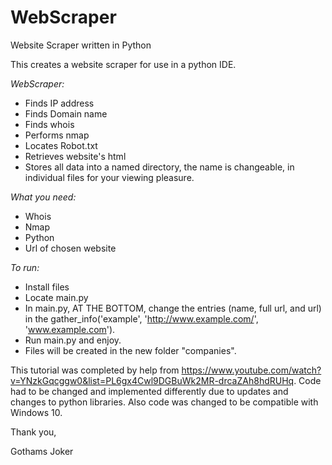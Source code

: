 # WebScraper
Website Scraper written in Python

This creates a website scraper for use in a python IDE.

_WebScraper:_ 
- Finds IP address
- Finds Domain name
- Finds whois
- Performs nmap
- Locates Robot.txt
- Retrieves website's html
- Stores all data into a named directory, the name is changeable, in individual files for your viewing pleasure.

_What you need:_
- Whois
- Nmap
- Python
- Url of chosen website

_To run:_
- Install files
- Locate main.py
- In main.py, AT THE BOTTOM, change the entries (name, full url, and url) in the gather_info('example', 'http://www.example.com/', 'www.example.com').
- Run main.py and enjoy.
- Files will be created in the new folder "companies".

This tutorial was completed by help from https://www.youtube.com/watch?v=YNzkGqcggw0&list=PL6gx4Cwl9DGBuWk2MR-drcaZAh8hdRUHq.
Code had to be changed and implemented differently due to updates and changes to python libraries.
Also code was changed to be compatible with Windows 10.


Thank you,


Gothams Joker
